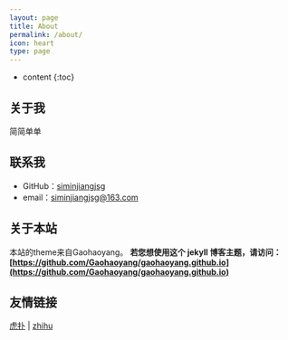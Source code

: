 ```yaml
---
layout: page
title: About
permalink: /about/
icon: heart
type: page
---
```


* content
{:toc}

## 关于我

简简单单


## 联系我

* GitHub：[siminjiangjsg](https://github.com/siminjiangjsg)
* email：siminjiangjsg@163.com


## 关于本站

本站的theme来自Gaohaoyang。
**若您想使用这个 jekyll 博客主题，请访问：[https://github.com/Gaohaoyang/gaohaoyang.github.io](https://github.com/Gaohaoyang/gaohaoyang.github.io)**


## 友情链接

[虎扑](http://www.hupu.com) \| [zhihu](https://www.zhihu.com) 

